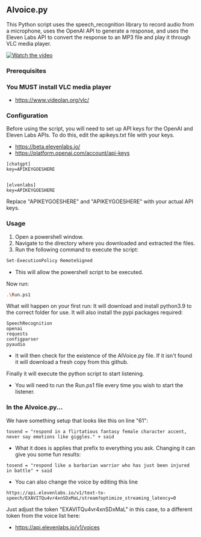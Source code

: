 ## AIvoice.py

This Python script uses the speech_recognition library to record audio from a microphone, uses the OpenAI API to generate a response, and uses the Eleven Labs API to convert the response to an MP3 file and play it through VLC media player.


[![Watch the video](https://img.youtube.com/vi/bkOeh8xIMF4/maxresdefault.jpg)](https://www.youtube.com/watch?v=bkOeh8xIMF4)


### Prerequisites

### You MUST install VLC media player 
- https://www.videolan.org/vlc/

### Configuration

Before using the script, you will need to set up API keys for the OpenAI and Eleven Labs APIs. To do this, edit the apikeys.txt file with your keys.
- https://beta.elevenlabs.io/
- https://platform.openai.com/account/api-keys

```
[chatgpt]
key=APIKEYGOESHERE


[elvenlabs]
key=APIKEYGOESHERE
```

Replace "APIKEYGOESHERE" and "APIKEYGOESHERE" with your actual API keys.

### Usage

1. Open a powershell window.
2. Navigate to the directory where you downloaded and extracted the files.
3. Run the following command to execute the script:

```bash
Set-ExecutionPolicy RemoteSigned
```
- This will allow the powershell script to be executed.

Now run:
```bash
.\Run.ps1
```

What will happen on your first run:
It will download and install python3.9 to the correct folder for use. It will also install the pypi packages required:
```
SpeechRecognition
openai
requests
configparser
pyaudio
```

- It will then check for the existence of the AIVoice.py file. If it isn't found it will download a fresh copy from this github.

Finally it will execute the python script to start listening.

- You will need to run the Run.ps1 file every time you wish to start the listener. 


### In the AIvoice.py...
We have something setup that looks like this on line "61":
```
tosend = "respond in a flirtatious fantasy female character accent, never say emotions like giggles." + said
```
- What it does is applies that prefix to everything you ask. Changing it can give you some fun results:

```
tosend = "respond like a barbarian warrior who has just been injured in battle" + said
```

- You can also change the voice by editing this line
```
https://api.elevenlabs.io/v1/text-to-speech/EXAVITQu4vr4xnSDxMaL/stream?optimize_streaming_latency=0
```
Just adjust the token "EXAVITQu4vr4xnSDxMaL" in this case, to a different token from the voice list here:
- https://api.elevenlabs.io/v1/voices
